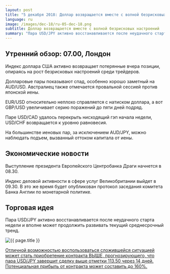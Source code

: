```yaml
---
layout: post
title: "5 декабря 2018: Доллар возвращается вместе с волной безрисковых настроений"
language: ru
image: /images/dec-18/ru-05-dec-18.png
subtitle: Доллар возвращается вместе с волной безрисковых настроений
summary: "Пара USD/JPY активно восстанавливается после неудачного старта недели и вполне может продолжить развивать текущий среднесрочный тренд"
---
```

## Утренний обзор: 07.00, Лондон
 
Индекс доллара США активно возвращает потерянные вчера позиции, опираясь на рост безрисковых настроений среди трейдеров.

Долларовые пары показывают спад, особенно хорошо заметный на AUD/USD. Австралиец также отмечается провальной сессией против японской иены.

EUR/USD относительно неплохо справляется с натиском доллара, а вот GBP/USD увеличивает серию поражений до пяти дней подряд.

Паре USD/CAD удалось перекрыть нисходящий гэп начала недели, USD/CHF возвращается к уровню равновесия.

На большинстве иеновых пар, за исключением AUD/JPY, можно наблюдать подъем, вызванный оттоком капитала от иены.
 
## Экономические новости
 
Выступление президента Европейского Центробанка Драги начнется в 08.30.

Индекс деловой активности в сфере услуг Великобритании выйдет в 09.30. В это же время будет опубликован протокол заседания комитета Банка Англии по монетарной политике.

## Торговая идея
 
Пара USD/JPY активно восстанавливается после неудачного старта недели и вполне может продолжить развивать текущий среднесрочный тренд.

<img src="{{ site.url }}/images/dec-18/ru-05-dec-18.png" alt="{{ page.title }}"  title="{{ page.title }}">

<a href="%LINK%%?currency=USD&market=forex&underlying=frxUSDJPY&formname=higherlower&duration_amount=14&duration_units=d&amount=10&amount_type=stake&expiry_type=duration&barrier=113.50" target="_blank">Отличной возможностью воспользоваться сложившейся ситуацией может стать приобретение контракта ВЫШЕ, прогнозирующего, что пара USD/JPY завершит сделку выше отметки 113.50 через 14 дней. Потенциальная прибыль от контракта может составить до 160%.</a>
